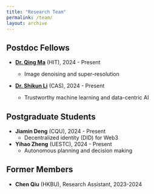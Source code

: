 ```yaml
---
title: "Research Team"
permalink: /team/
layout: archive
---
```


## Postdoc Fellows
* **[Dr. Qing Ma](https://scholar.google.com/citations?user=x6QQGQkAAAAJ&hl=en)** (HIT), 2024 - Present
  * Image denoising and super-resolution

* **[Dr. Shikun Li](https://imsg.ac.cn/people/lishikun.html)** (CAS), 2024 - Present
  * Trustworthy machine learning and data-centric AI




## Postgraduate Students
* **Jiamin Deng** (CQU), 2024 - Present
  * Decentralized identity (DID) for Web3
* **Yihao Zheng** (UESTC), 2024 - Present
  * Autonomous planning and decision making




## Former Members
* **Chen Qiu** (HKBU), Research Assistant, 2023-2024
